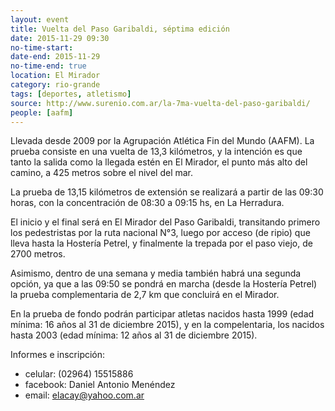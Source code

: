 ```yaml
---
layout: event 
title: Vuelta del Paso Garibaldi, séptima edición
date: 2015-11-29 09:30
no-time-start: 
date-end: 2015-11-29
no-time-end: true
location: El Mirador
category: rio-grande
tags: [deportes, atletismo]
source: http://www.surenio.com.ar/la-7ma-vuelta-del-paso-garibaldi/
people: [aafm]
---
```


Llevada desde 2009 por la Agrupación Atlética Fin del Mundo (AAFM). La prueba consiste en una vuelta de 13,3 kilómetros, y la intención es que tanto la salida como la llegada estén en El Mirador, el punto más alto del camino, a 425 metros sobre el nivel del mar.

La prueba de 13,15 kilómetros de extensión se realizará a partir de las 09:30 horas, con la concentración de 08:30 a 09:15 hs, en La Herradura.

El inicio y el final será en El Mirador del Paso Garibaldi, transitando primero los pedestristas por la ruta nacional N°3, luego por acceso (de ripio) que lleva hasta la Hostería Petrel, y finalmente la trepada por el paso viejo, de 2700 metros.

Asimismo, dentro de una semana y media también habrá una segunda opción, ya que a las 09:50 se pondrá en marcha (desde la Hostería Petrel) la prueba complementaria de 2,7 km que concluirá en el Mirador.

En la prueba de fondo podrán participar atletas nacidos hasta 1999 (edad mínima: 16 años al 31 de diciembre 2015), y en la compelentaria, los nacidos hasta 2003 (edad mínima: 12 años al 31 de diciembre 2015).

Informes e inscripción: 

- celular: (02964) 15515886
- facebook: Daniel Antonio Menéndez
- email: <elacay@yahoo.com.ar>